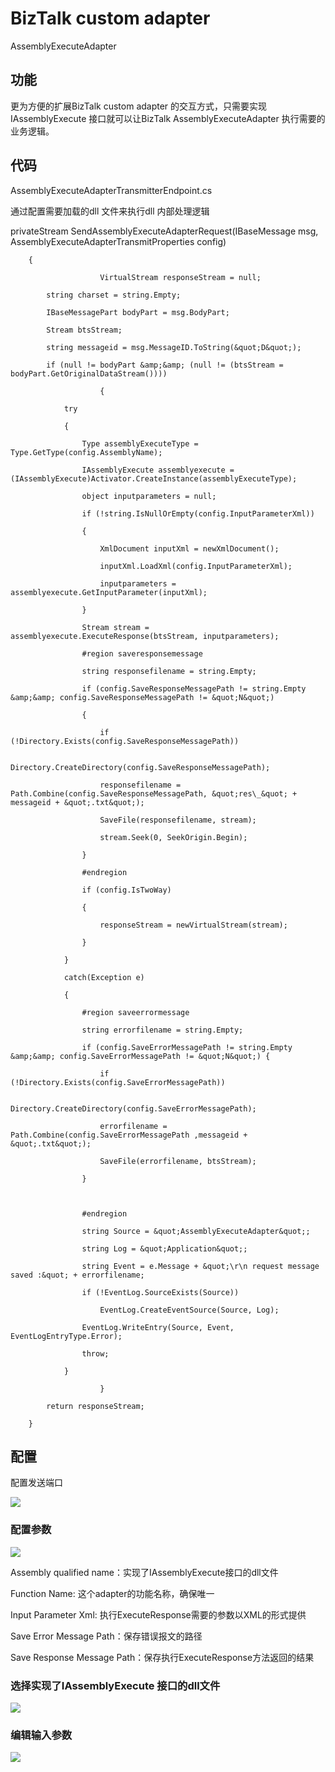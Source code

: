 # BizTalk custom adapter

AssemblyExecuteAdapter

## 功能

更为方便的扩展BizTalk custom adapter 的交互方式，只需要实现IAssemblyExecute 接口就可以让BizTalk AssemblyExecuteAdapter 执行需要的业务逻辑。

## 代码

AssemblyExecuteAdapterTransmitterEndpoint.cs

通过配置需要加载的dll 文件来执行dll 内部处理逻辑

privateStream SendAssemblyExecuteAdapterRequest(IBaseMessage msg, AssemblyExecuteAdapterTransmitProperties config)

        {

                        VirtualStream responseStream = null;

            string charset = string.Empty;

            IBaseMessagePart bodyPart = msg.BodyPart;

            Stream btsStream;

            string messageid = msg.MessageID.ToString(&quot;D&quot;);

            if (null != bodyPart &amp;&amp; (null != (btsStream = bodyPart.GetOriginalDataStream())))

                        {

                try

                {

                    Type assemblyExecuteType = Type.GetType(config.AssemblyName);

                    IAssemblyExecute assemblyexecute = (IAssemblyExecute)Activator.CreateInstance(assemblyExecuteType);

                    object inputparameters = null;

                    if (!string.IsNullOrEmpty(config.InputParameterXml))

                    {

                        XmlDocument inputXml = newXmlDocument();

                        inputXml.LoadXml(config.InputParameterXml);

                        inputparameters = assemblyexecute.GetInputParameter(inputXml);

                    }

                    Stream stream = assemblyexecute.ExecuteResponse(btsStream, inputparameters);

                    #region saveresponsemessage

                    string responsefilename = string.Empty;

                    if (config.SaveResponseMessagePath != string.Empty &amp;&amp; config.SaveResponseMessagePath != &quot;N&quot;)

                    {

                        if (!Directory.Exists(config.SaveResponseMessagePath))

                            Directory.CreateDirectory(config.SaveResponseMessagePath);

                        responsefilename = Path.Combine(config.SaveResponseMessagePath, &quot;res\_&quot; + messageid + &quot;.txt&quot;);

                        SaveFile(responsefilename, stream);

                        stream.Seek(0, SeekOrigin.Begin);

                    }

                    #endregion

                    if (config.IsTwoWay)

                    {

                        responseStream = newVirtualStream(stream);

                    }

                }

                catch(Exception e)

                {

                    #region saveerrormessage

                    string errorfilename = string.Empty;

                    if (config.SaveErrorMessagePath != string.Empty &amp;&amp; config.SaveErrorMessagePath != &quot;N&quot;) {

                        if (!Directory.Exists(config.SaveErrorMessagePath))

                            Directory.CreateDirectory(config.SaveErrorMessagePath);

                        errorfilename = Path.Combine(config.SaveErrorMessagePath ,messageid + &quot;.txt&quot;);

                        SaveFile(errorfilename, btsStream);

                    }



                    #endregion

                    string Source = &quot;AssemblyExecuteAdapter&quot;;

                    string Log = &quot;Application&quot;;

                    string Event = e.Message + &quot;\r\n request message saved :&quot; + errorfilename;

                    if (!EventLog.SourceExists(Source))

                        EventLog.CreateEventSource(Source, Log);

                    EventLog.WriteEntry(Source, Event, EventLogEntryType.Error);

                    throw;

                }

                        }

            return responseStream;

        }



## 配置

配置发送端口

 ![](http://images2017.cnblogs.com/blog/5997/201711/5997-20171122095726102-1774234.png)

### 配置参数

 ![](http://images2017.cnblogs.com/blog/5997/201711/5997-20171122100326446-272874803.png) 

Assembly qualified name：实现了IAssemblyExecute接口的dll文件

Function Name: 这个adapter的功能名称，确保唯一

Input Parameter Xml: 执行ExecuteResponse需要的参数以XML的形式提供

Save Error Message Path：保存错误报文的路径

Save Response Message Path：保存执行ExecuteResponse方法返回的结果

### 选择实现了IAssemblyExecute 接口的dll文件

 ![](http://images2017.cnblogs.com/blog/5997/201711/5997-20171122095730946-23250115.png)

### 编辑输入参数

 ![](http://images2017.cnblogs.com/blog/5997/201711/5997-20171122095737477-684066601.png)
